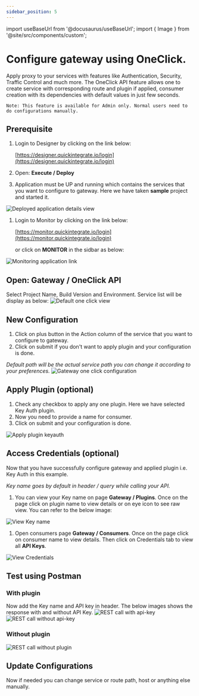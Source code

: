 ```yaml
---
sidebar_position: 5
---
```

import useBaseUrl from '@docusaurus/useBaseUrl';
import { Image } from '@site/src/components/custom';

# Configure gateway using OneClick.

Apply proxy to your services with features like Authentication, Security, Traffic Control and much more.
The OneClick API feature allows one to create service with corresponding route and plugin if applied, consumer creation with its dependencies with default values in just few seconds.

`Note: This feature is available for Admin only. Normal users need to do configurations manually.`

## Prerequisite
1. Login to Designer by clicking on the link below:
   
   [https://designer.quickintegrate.io/login](https://designer.quickintegrate.io/login)

2. Open: **Execute / Deploy**
3. Application must be UP and running which contains the services that you want to configure to gateway.
Here we have taken **sample** project and started it.
<Image src="/img/Configure Gateway/deployedApp.png" alt="Deployed application details view" />

1. Login to Monitor by clicking on the link below:

    [https://monitor.quickintegrate.io/login](https://monitor.quickintegrate.io/login)

    or click on **MONITOR** in the sidbar as below:
<Image src="/img/Configure Gateway/sidbarMonitor.png" alt="Monitoring application link" />

## Open: Gateway / OneClick API
Select Project Name, Build Version and Environment. Service list will be display as below:
<Image src="/img/Configure Gateway/servicelist.png" alt="Default one click view" />

## New Configuration
1. Click on plus button in the Action column of the service that you want to configure to gateway.
2. Click on submit if you don't want to apply plugin and your configuration is done.

*Default path will be the actual service path you can change it according to your preferences.*
<Image cls="border mb-2" src="/img/Configure Gateway/new_config.png" alt="Gateway one click configuration" />

## Apply Plugin (optional)
1. Check any checkbox to apply any one plugin. Here we have selected Key Auth plugin.
2. Now you need to provide a name for consumer.
3. Click on submit and your configuration is done.
<Image cls="border mb-2" src="/img/Configure Gateway/keyauthPlugin.png" alt="Apply plugin keyauth" />

## Access Credentials (optional)
Now that you have successfully configure gateway and applied plugin i.e. Key Auth in this example.

*Key name goes by default in header / query while calling your API.*
1. You can view your Key name on page **Gateway / Plugins**.
Once on the page click on plugin name to view details or on eye icon to see raw view.
You can refer to the below image:
<Image src="/img/Configure Gateway/keyname.png" alt="View Key name" />

1. Open consumers page **Gateway / Consumers**.
Once on the page click on consumer name to view details.
Then click on Credentials tab to view all **API Keys**.
<Image src="/img/Configure Gateway/apikey.png" alt="View Credentials" />

## Test using Postman
### With plugin
Now add the Key name and API key in header.
The below images shows the response with and without API Key.
<Image src="/img/Configure Gateway/postman.png" alt="REST call with api-key" />
<Image src="/img/Configure Gateway/withoutKeyauth.png" alt="REST call without api-key" />

### Without plugin
<Image src="/img/Configure Gateway/withoutPlugin.png" alt="REST call without plugin" />

## Update Configurations
Now if needed you can change service or route path, host or anything else manually.